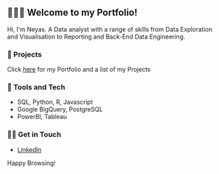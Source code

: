## 👨🏽‍💻 Welcome to my Portfolio!

Hi, I'm Neyas. A Data analyst with a range of skills from Data Exploration and Visualisation to Reporting and Back-End Data Engineering. 

### 📓 Projects

Click [here](https://github.com/NeyasG) for my Portfolio and a list of my Projects

### 🧰 Tools and Tech

* SQL, Python, R, Javascript
* Google BigQuery, PostgreSQL
* PowerBI, Tableau

### 🤙🏽 Get in Touch

* [LinkedIn](https://www.linkedin.com/in/neyasg/)

Happy Browsing!
